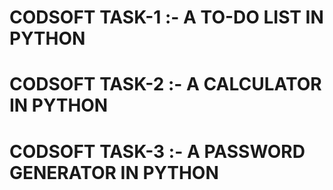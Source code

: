 # CODSOFT TASK-1 :- A TO-DO LIST IN PYTHON
# CODSOFT TASK-2 :- A CALCULATOR IN PYTHON
# CODSOFT TASK-3 :- A PASSWORD GENERATOR IN PYTHON
